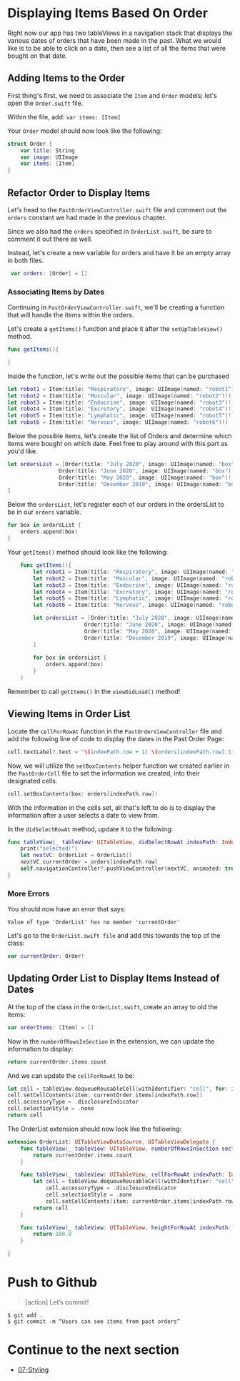 # Displaying Items Based On Order

Right now our app has two tableViews in a navigation stack that displays the various dates of orders that have been made in the past. What we would like is to be able to click on a date, then see a list of all the items that were bought on that date.

## Adding Items to the Order
First thing's first, we need to associate the `Item` and `Order` models; let's open the `Order.swift` file.

Within the file, add: `var items: [Item]`

Your `Order` model should now look like the following:

```swift
struct Order {
    var title: String
    var image: UIImage
    var items: [Item]
}
```

## Refactor Order to Display Items
Let's head to the `PastOrderViewController.swift` file and comment out the `orders` constant we had made in the previous chapter.

Since we also had the `orders` specified in `OrderList.swift`, be sure to comment it out there as well.

Instead, let's create a new variable for orders and have it be an empty array in both files.

```swift
 var orders: [Order] = []
```

### Associating Items by Dates
Continuing in `PastOrderViewController.swift`, we'll be creating a function that will handle the items within the orders.

Let's create a `getItems()` function and place it after the `setUpTableView()` method.

```swift
func getItems(){

}
```

Inside the function, let's write out the possible items that can be purchased

```swift
let robot1 = Item(title: "Respiratory", image: UIImage(named: "robot1")!)
let robot2 = Item(title: "Muscular", image: UIImage(named: "robot2")!)
let robot3 = Item(title: "Endocrine", image: UIImage(named: "robot3")!)
let robot4 = Item(title: "Excretory", image: UIImage(named: "robot4")!)
let robot5 = Item(title: "Lymphatic", image: UIImage(named: "robot5")!)
let robot6 = Item(title: "Nervous", image: UIImage(named: "robot6")!)
```

Below the possible items, let's create the list of Orders and determine which items were bought on which date. Feel free to play around with this part as you'd like.

```swift
let ordersList = [Order(title: "July 2020", image: UIImage(named: "box")!, items: [robot1, robot3]),
                Order(title: "June 2020", image: UIImage(named: "box")!, items: [robot2, robot3, robot6]),
                Order(title: "May 2020", image: UIImage(named: "box")!, items: [robot4, robot1]),
                Order(title: "December 2019", image: UIImage(named: "box")!, items: [robot2, robot5, robot6])
]
```

Below the `ordersList`, let's register each of our orders in the ordersList to be in our `orders` variable.

```swift
for box in ordersList {
    orders.append(box)
}
```

Your `getItems()` method should look like the following: 

```swift
    func getItems(){
        let robot1 = Item(title: "Respiratory", image: UIImage(named: "robot1")!)
        let robot2 = Item(title: "Muscular", image: UIImage(named: "robot2")!)
        let robot3 = Item(title: "Endocrine", image: UIImage(named: "robot3")!)
        let robot4 = Item(title: "Excretory", image: UIImage(named: "robot4")!)
        let robot5 = Item(title: "Lymphatic", image: UIImage(named: "robot5")!)
        let robot6 = Item(title: "Nervous", image: UIImage(named: "robot6")!)

        let ordersList = [Order(title: "July 2020", image: UIImage(named: "box")!, items: [robot1, robot3]),
                        Order(title: "June 2020", image: UIImage(named: "box")!, items: [robot2, robot3, robot6]),
                        Order(title: "May 2020", image: UIImage(named: "box")!, items: [robot4, robot1]),
                        Order(title: "December 2019", image: UIImage(named: "box")!, items: [robot2, robot5, robot6])
        ]
        
        for box in ordersList {
            orders.append(box)
        }
    }
```

Remember to call `getItems()` in the `viewDidLoad()` method!


## Viewing Items in Order List

Locate the `cellForRowAt` function in the `PastOrderViewController` file and add the following line of code to display the dates in the Past Order Page:

```swift
cell.textLabel?.text = "\(indexPath.row + 1) \(orders[indexPath.row].title)"
```

Now, we will utilize the `setBoxContents` helper function we created earlier in the `PastOrderCell` file to set the information we created, into their designated cells.

```swift
cell.setBoxContents(box: orders[indexPath.row])
```

With the information in the cells set, all that's left to do is to display the information after a user selects a date to view from.

In the `didSelectRowAt` method, update it to the following:

```swift
func tableView(_ tableView: UITableView, didSelectRowAt indexPath: IndexPath) {
    print("selected!")
    let nextVC: OrderList = OrderList()
    nextVC.currentOrder = orders[indexPath.row]
    self.navigationController?.pushViewController(nextVC, animated: true)
}
```

### More Errors

You should now have an error that says:

```
Value of type 'OrderList' has no member 'currentOrder'
```

Let's go to the `OrderList.swift file` and add this towards the top of the class:

```swift
var currentOrder: Order!
```

## Updating Order List to Display Items Instead of Dates

At the top of the class in the `OrderList.swift`, create an array to old the items:

```swift
var orderItems: [Item] = []
```

Now in the `numberOfRowsInSection` in the extension, we can update the information to display:

```swift
return currentOrder.items.count
```

And we can update the `cellForRowAt` to be:

```swift
let cell = tableView.dequeueReusableCell(withIdentifier: "cell", for: indexPath) as! PastOrderCell
cell.setCellContents(item: currentOrder.items[indexPath.row])
cell.accessoryType = .disclosureIndicator
cell.selectionStyle = .none
return cell
```

The OrderList extension should now look like the following:

```swift
extension OrderList: UITableViewDataSource, UITableViewDelegate {
    func tableView(_ tableView: UITableView, numberOfRowsInSection section: Int) -> Int {
        return currentOrder.items.count
    }

    func tableView(_ tableView: UITableView, cellForRowAt indexPath: IndexPath) -> UITableViewCell {
        let cell = tableView.dequeueReusableCell(withIdentifier: "cell", for: indexPath) as! PastOrderCell
            cell.accessoryType = .disclosureIndicator
            cell.selectionStyle = .none
            cell.setCellContents(item: currentOrder.items[indexPath.row])
        return cell
    }

    func tableView(_ tableView: UITableView, heightForRowAt indexPath: IndexPath) -> CGFloat {
        return 100.0
    }

}
```

# Push to Github

>[action]
> Let’s commit!
>
```
$ git add .
$ git commit -m “Users can see items from past orders”
```

# Continue to the next section

- [07-Styling](../07-Styling/README.md)
